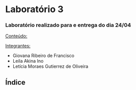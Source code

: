 <h1>Laboratório 3</h1>

<h3>Laboratório realizado para e entrega do dia 24/04</h3>

<ins>Conteúdo:</ins> 

<ins>Integrantes:</ins>
- Giovana Ribeiro de Francisco
- Leila Akina Ino
- Letícia Moraes Gutierrez de Oliveira

<h2>Índice</h2>
